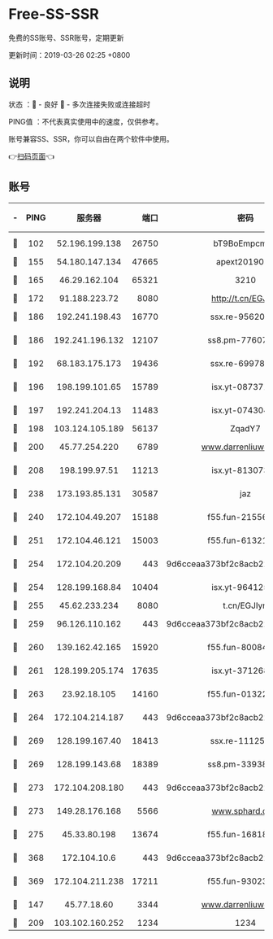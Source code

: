 # Free-SS-SSR

免费的SS账号、SSR账号，定期更新

更新时间：2019-03-26 02:25 +0800

## 说明

状态     ：🙂 - 良好 🙁 - 多次连接失败或连接超时

PING值   ：不代表真实使用中的速度，仅供参考。

账号兼容SS、SSR，你可以自由在两个软件中使用。

👉[扫码页面](https://liesauer.github.io/Free-SS-SSR/)👈

## 账号

|-|PING|服务器|端口|密码|加密方式|区域|
|:----:|:----:|:-----:|-----:|:----:|:----:|:----:|
|🙂|102|52.196.199.138|26750|bT9BoEmpcmP7|aes-256-cfb|JP|
|🙂|155|54.180.147.134|47665|apext2019001|chacha20|KR|
|🙂|165|46.29.162.104|65321|3210|aes-256-ctr|RU|
|🙂|172|91.188.223.72|8080|http://t.cn/EGJIyrl|rc4-md5|RU|
|🙂|186|192.241.198.43|16770|ssx.re-95620121|aes-256-cfb|US|
|🙂|186|192.241.196.132|12107|ss8.pm-77607879|aes-256-cfb|US|
|🙂|192|68.183.175.173|19436|ssx.re-69978912|aes-256-cfb|US|
|🙂|196|198.199.101.65|15789|isx.yt-08737172|aes-256-cfb|US|
|🙂|197|192.241.204.13|11483|isx.yt-07430483|aes-256-cfb|US|
|🙂|198|103.124.105.189|56137|ZqadY7|chacha20|CN|
|🙂|200|45.77.254.220|6789|www.darrenliuwei.com|aes-256-cfb|SG|
|🙂|208|198.199.97.51|11213|isx.yt-81307363|aes-256-cfb|US|
|🙂|238|173.193.85.131|30587|jaz|aes-256-cfb|US|
|🙂|240|172.104.49.207|15188|f55.fun-21556723|aes-256-cfb|SG|
|🙂|251|172.104.46.121|15003|f55.fun-61321984|aes-256-cfb|SG|
|🙂|254|172.104.20.209|443|9d6cceaa373bf2c8acb22e60b6a58be6|aes-256-cfb|US|
|🙂|254|128.199.168.84|10404|isx.yt-96412593|aes-256-cfb|SG|
|🙂|255|45.62.233.234|8080|t.cn/EGJIyrl|rc4-md5|CA|
|🙂|259|96.126.110.162|443|9d6cceaa373bf2c8acb22e60b6a58be6|aes-256-cfb|US|
|🙂|260|139.162.42.165|15920|f55.fun-80084282|aes-256-cfb|SG|
|🙂|261|128.199.205.174|17635|isx.yt-37126859|aes-256-cfb|SG|
|🙂|263|23.92.18.105|14160|f55.fun-01322575|aes-256-cfb|US|
|🙂|264|172.104.214.187|443|9d6cceaa373bf2c8acb22e60b6a58be6|aes-256-cfb|US|
|🙂|269|128.199.167.40|18413|ssx.re-11125566|aes-256-cfb|SG|
|🙂|269|128.199.143.68|18389|ss8.pm-33938074|aes-256-cfb|SG|
|🙂|273|172.104.208.180|443|9d6cceaa373bf2c8acb22e60b6a58be6|aes-256-cfb|US|
|🙂|273|149.28.176.168|5566|www.sphard.com|aes-256-cfb|AU|
|🙂|275|45.33.80.198|13674|f55.fun-16818858|aes-256-cfb|US|
|🙂|368|172.104.10.6|443|9d6cceaa373bf2c8acb22e60b6a58be6|aes-256-cfb|US|
|🙂|369|172.104.211.238|17211|f55.fun-93023249|aes-256-cfb|US|
|🙂|147|45.77.18.60|3344|www.darrenliuwei.com|aes-256-cfb|JP|
|🙂|209|103.102.160.252|1234|1234|rc4-md5|JP|
